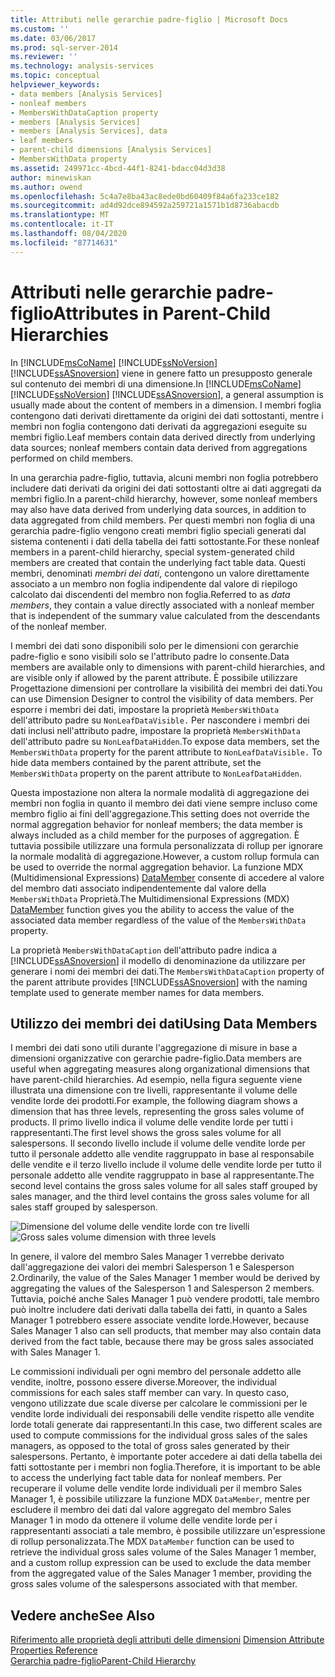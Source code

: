 ```yaml
---
title: Attributi nelle gerarchie padre-figlio | Microsoft Docs
ms.custom: ''
ms.date: 03/06/2017
ms.prod: sql-server-2014
ms.reviewer: ''
ms.technology: analysis-services
ms.topic: conceptual
helpviewer_keywords:
- data members [Analysis Services]
- nonleaf members
- MembersWithDataCaption property
- members [Analysis Services]
- members [Analysis Services], data
- leaf members
- parent-child dimensions [Analysis Services]
- MembersWithData property
ms.assetid: 249971cc-4bcd-44f1-8241-bdacc04d3d38
author: minewiskan
ms.author: owend
ms.openlocfilehash: 5c4a7e8ba43ac8ede0bd60409f84a6fa233ce182
ms.sourcegitcommit: ad4d92dce894592a259721a1571b1d8736abacdb
ms.translationtype: MT
ms.contentlocale: it-IT
ms.lasthandoff: 08/04/2020
ms.locfileid: "87714631"
---
```

# <a name="attributes-in-parent-child-hierarchies"></a><span data-ttu-id="9c61e-102">Attributi nelle gerarchie padre-figlio</span><span class="sxs-lookup"><span data-stu-id="9c61e-102">Attributes in Parent-Child Hierarchies</span></span>
  <span data-ttu-id="9c61e-103">In [!INCLUDE[msCoName](../../includes/msconame-md.md)] [!INCLUDE[ssNoVersion](../../includes/ssnoversion-md.md)] [!INCLUDE[ssASnoversion](../../../includes/ssasnoversion-md.md)] viene in genere fatto un presupposto generale sul contenuto dei membri di una dimensione.</span><span class="sxs-lookup"><span data-stu-id="9c61e-103">In [!INCLUDE[msCoName](../../includes/msconame-md.md)] [!INCLUDE[ssNoVersion](../../includes/ssnoversion-md.md)] [!INCLUDE[ssASnoversion](../../../includes/ssasnoversion-md.md)], a general assumption is usually made about the content of members in a dimension.</span></span> <span data-ttu-id="9c61e-104">I membri foglia contengono dati derivati direttamente da origini dei dati sottostanti, mentre i membri non foglia contengono dati derivati da aggregazioni eseguite su membri figlio.</span><span class="sxs-lookup"><span data-stu-id="9c61e-104">Leaf members contain data derived directly from underlying data sources; nonleaf members contain data derived from aggregations performed on child members.</span></span>  
  
 <span data-ttu-id="9c61e-105">In una gerarchia padre-figlio, tuttavia, alcuni membri non foglia potrebbero includere dati derivati da origini dei dati sottostanti oltre ai dati aggregati da membri figlio.</span><span class="sxs-lookup"><span data-stu-id="9c61e-105">In a parent-child hierarchy, however, some nonleaf members may also have data derived from underlying data sources, in addition to data aggregated from child members.</span></span> <span data-ttu-id="9c61e-106">Per questi membri non foglia di una gerarchia padre-figlio vengono creati membri figlio speciali generati dal sistema contenenti i dati della tabella dei fatti sottostante.</span><span class="sxs-lookup"><span data-stu-id="9c61e-106">For these nonleaf members in a parent-child hierarchy, special system-generated child members are created that contain the underlying fact table data.</span></span> <span data-ttu-id="9c61e-107">Questi membri, denominati *membri dei dati*, contengono un valore direttamente associato a un membro non foglia indipendente dal valore di riepilogo calcolato dai discendenti del membro non foglia.</span><span class="sxs-lookup"><span data-stu-id="9c61e-107">Referred to as *data members*, they contain a value directly associated with a nonleaf member that is independent of the summary value calculated from the descendants of the nonleaf member.</span></span>  
  
 <span data-ttu-id="9c61e-108">I membri dei dati sono disponibili solo per le dimensioni con gerarchie padre-figlio e sono visibili solo se l'attributo padre lo consente.</span><span class="sxs-lookup"><span data-stu-id="9c61e-108">Data members are available only to dimensions with parent-child hierarchies, and are visible only if allowed by the parent attribute.</span></span> <span data-ttu-id="9c61e-109">È possibile utilizzare Progettazione dimensioni per controllare la visibilità dei membri dei dati.</span><span class="sxs-lookup"><span data-stu-id="9c61e-109">You can use Dimension Designer to control the visibility of data members.</span></span> <span data-ttu-id="9c61e-110">Per esporre i membri dei dati, impostare la proprietà `MembersWithData` dell'attributo padre su `NonLeafDataVisible.` Per nascondere i membri dei dati inclusi nell'attributo padre, impostare la proprietà `MembersWithData` dell'attributo padre su `NonLeafDataHidden`.</span><span class="sxs-lookup"><span data-stu-id="9c61e-110">To expose data members, set the `MembersWithData` property for the parent attribute to `NonLeafDataVisible.` To hide data members contained by the parent attribute, set the `MembersWithData` property on the parent attribute to `NonLeafDataHidden`.</span></span>  
  
 <span data-ttu-id="9c61e-111">Questa impostazione non altera la normale modalità di aggregazione dei membri non foglia in quanto il membro dei dati viene sempre incluso come membro figlio ai fini dell'aggregazione.</span><span class="sxs-lookup"><span data-stu-id="9c61e-111">This setting does not override the normal aggregation behavior for nonleaf members; the data member is always included as a child member for the purposes of aggregation.</span></span> <span data-ttu-id="9c61e-112">È tuttavia possibile utilizzare una formula personalizzata di rollup per ignorare la normale modalità di aggregazione.</span><span class="sxs-lookup"><span data-stu-id="9c61e-112">However, a custom rollup formula can be used to override the normal aggregation behavior.</span></span> <span data-ttu-id="9c61e-113">La funzione MDX (Multidimensional Expressions) [DataMember](/sql/mdx/datamember-mdx) consente di accedere al valore del membro dati associato indipendentemente dal valore della `MembersWithData` Proprietà.</span><span class="sxs-lookup"><span data-stu-id="9c61e-113">The Multidimensional Expressions (MDX) [DataMember](/sql/mdx/datamember-mdx) function gives you the ability to access the value of the associated data member regardless of the value of the `MembersWithData` property.</span></span>  
  
 <span data-ttu-id="9c61e-114">La proprietà `MembersWithDataCaption` dell'attributo padre indica a [!INCLUDE[ssASnoversion](../../../includes/ssasnoversion-md.md)] il modello di denominazione da utilizzare per generare i nomi dei membri dei dati.</span><span class="sxs-lookup"><span data-stu-id="9c61e-114">The `MembersWithDataCaption` property of the parent attribute provides [!INCLUDE[ssASnoversion](../../../includes/ssasnoversion-md.md)] with the naming template used to generate member names for data members.</span></span>  
  
## <a name="using-data-members"></a><span data-ttu-id="9c61e-115">Utilizzo dei membri dei dati</span><span class="sxs-lookup"><span data-stu-id="9c61e-115">Using Data Members</span></span>  
 <span data-ttu-id="9c61e-116">I membri dei dati sono utili durante l'aggregazione di misure in base a dimensioni organizzative con gerarchie padre-figlio.</span><span class="sxs-lookup"><span data-stu-id="9c61e-116">Data members are useful when aggregating measures along organizational dimensions that have parent-child hierarchies.</span></span> <span data-ttu-id="9c61e-117">Ad esempio, nella figura seguente viene illustrata una dimensione con tre livelli, rappresentante il volume delle vendite lorde dei prodotti.</span><span class="sxs-lookup"><span data-stu-id="9c61e-117">For example, the following diagram shows a dimension that has three levels, representing the gross sales volume of products.</span></span> <span data-ttu-id="9c61e-118">Il primo livello indica il volume delle vendite lorde per tutti i rappresentanti.</span><span class="sxs-lookup"><span data-stu-id="9c61e-118">The first level shows the gross sales volume for all salespersons.</span></span> <span data-ttu-id="9c61e-119">Il secondo livello include il volume delle vendite lorde per tutto il personale addetto alle vendite raggruppato in base al responsabile delle vendite e il terzo livello include il volume delle vendite lorde per tutto il personale addetto alle vendite raggruppato in base al rappresentante.</span><span class="sxs-lookup"><span data-stu-id="9c61e-119">The second level contains the gross sales volume for all sales staff grouped by sales manager, and the third level contains the gross sales volume for all sales staff grouped by salesperson.</span></span>  
  
 <span data-ttu-id="9c61e-120">![Dimensione del volume delle vendite lorde con tre livelli](../media/agdatamember1.gif "Dimensione del volume delle vendite lorde con tre livelli")</span><span class="sxs-lookup"><span data-stu-id="9c61e-120">![Gross sales volume dimension with three levels](../media/agdatamember1.gif "Gross sales volume dimension with three levels")</span></span>  
  
 <span data-ttu-id="9c61e-121">In genere, il valore del membro Sales Manager 1 verrebbe derivato dall'aggregazione dei valori dei membri Salesperson 1 e Salesperson 2.</span><span class="sxs-lookup"><span data-stu-id="9c61e-121">Ordinarily, the value of the Sales Manager 1 member would be derived by aggregating the values of the Salesperson 1 and Salesperson 2 members.</span></span> <span data-ttu-id="9c61e-122">Tuttavia, poiché anche Sales Manager 1 può vendere prodotti, tale membro può inoltre includere dati derivati dalla tabella dei fatti, in quanto a Sales Manager 1 potrebbero essere associate vendite lorde.</span><span class="sxs-lookup"><span data-stu-id="9c61e-122">However, because Sales Manager 1 also can sell products, that member may also contain data derived from the fact table, because there may be gross sales associated with Sales Manager 1.</span></span>  
  
 <span data-ttu-id="9c61e-123">Le commissioni individuali per ogni membro del personale addetto alle vendite, inoltre, possono essere diverse.</span><span class="sxs-lookup"><span data-stu-id="9c61e-123">Moreover, the individual commissions for each sales staff member can vary.</span></span> <span data-ttu-id="9c61e-124">In questo caso, vengono utilizzate due scale diverse per calcolare le commissioni per le vendite lorde individuali dei responsabili delle vendite rispetto alle vendite lorde totali generate dai rappresentanti.</span><span class="sxs-lookup"><span data-stu-id="9c61e-124">In this case, two different scales are used to compute commissions for the individual gross sales of the sales managers, as opposed to the total of gross sales generated by their salespersons.</span></span> <span data-ttu-id="9c61e-125">Pertanto, è importante poter accedere ai dati della tabella dei fatti sottostante per i membri non foglia.</span><span class="sxs-lookup"><span data-stu-id="9c61e-125">Therefore, it is important to be able to access the underlying fact table data for nonleaf members.</span></span> <span data-ttu-id="9c61e-126">Per recuperare il volume delle vendite lorde individuali per il membro Sales Manager 1, è possibile utilizzare la funzione MDX `DataMember`, mentre per escludere il membro dei dati dal valore aggregato del membro Sales Manager 1 in modo da ottenere il volume delle vendite lorde per i rappresentanti associati a tale membro, è possibile utilizzare un'espressione di rollup personalizzata.</span><span class="sxs-lookup"><span data-stu-id="9c61e-126">The MDX `DataMember` function can be used to retrieve the individual gross sales volume of the Sales Manager 1 member, and a custom rollup expression can be used to exclude the data member from the aggregated value of the Sales Manager 1 member, providing the gross sales volume of the salespersons associated with that member.</span></span>  
  
## <a name="see-also"></a><span data-ttu-id="9c61e-127">Vedere anche</span><span class="sxs-lookup"><span data-stu-id="9c61e-127">See Also</span></span>  
 <span data-ttu-id="9c61e-128">[Riferimento alle proprietà degli attributi delle dimensioni](dimension-attribute-properties-reference.md) </span><span class="sxs-lookup"><span data-stu-id="9c61e-128">[Dimension Attribute Properties Reference](dimension-attribute-properties-reference.md) </span></span>  
 [<span data-ttu-id="9c61e-129">Gerarchia padre-figlio</span><span class="sxs-lookup"><span data-stu-id="9c61e-129">Parent-Child Hierarchy</span></span>](parent-child-dimension.md)  
  
  
